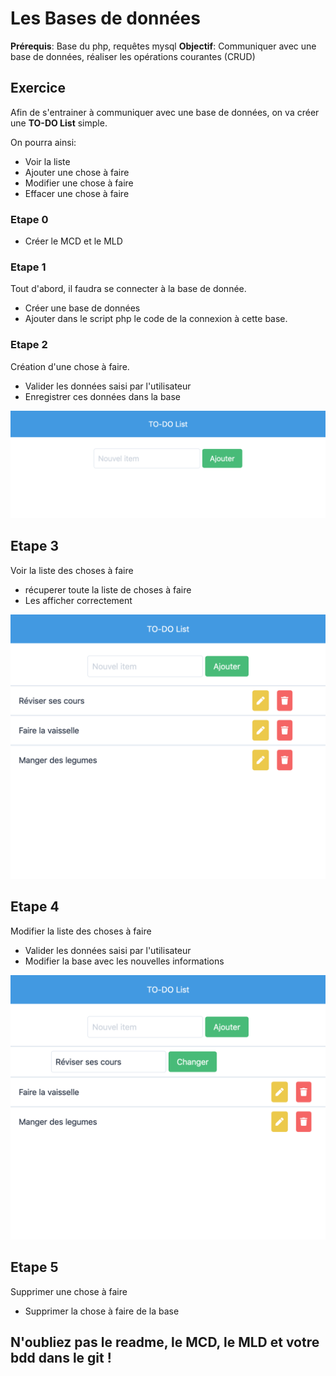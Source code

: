 # Les Bases de données

**Prérequis**: Base du php, requêtes mysql
**Objectif**: Communiquer avec une base de données, réaliser les opérations courantes (CRUD)


## Exercice

Afin de s'entrainer à communiquer avec une base de données, on va créer une **TO-DO List** simple.

On pourra ainsi: 

- Voir la liste
- Ajouter une chose à faire
- Modifier une chose à faire
- Effacer une chose à faire

### Etape 0
- Créer le MCD et le MLD

### Etape 1

Tout d'abord, il faudra se connecter à la base de donnée.

- Créer une base de données
- Ajouter dans le script php le code de la connexion à cette base.

### Etape 2

Création d'une chose à faire.

- Valider les données saisi par l'utilisateur
- Enregistrer ces données dans la base

![Create](create.png)

## Etape 3

Voir la liste des choses à faire

- récuperer toute la liste de choses à faire
- Les afficher correctement

![Select](select.png)

## Etape 4

Modifier la liste des choses à faire

- Valider les données saisi par l'utilisateur
- Modifier la base avec les nouvelles informations

![update](update.png)

## Etape 5

Supprimer une chose à faire 

- Supprimer la chose à faire de la base


## N'oubliez pas le readme, le MCD, le MLD et votre bdd dans le git !